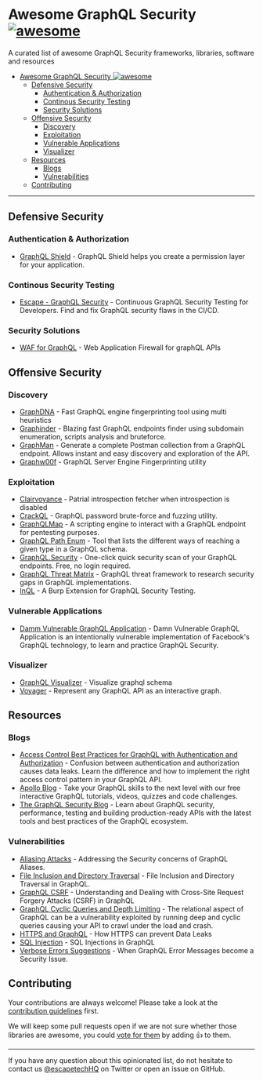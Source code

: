 <!--lint disable awesome-list-item awesome-toc-->

# Awesome GraphQL Security [![awesome](https://awesome.re/badge-flat2.svg)](https://awesome.re)

A curated list of awesome GraphQL Security frameworks, libraries, software and resources

- [Awesome GraphQL Security ![awesome](https://awesome.re)](#awesome-graphql-security-)
  - [Defensive Security](#defensive-security)
    - [Authentication & Authorization](#authentication--authorization)
    - [Continous Security Testing](#continous-security-testing)
    - [Security Solutions](#security-solutions)
  - [Offensive Security](#offensive-security)
    - [Discovery](#discovery)
    - [Exploitation](#exploitation)
    - [Vulnerable Applications](#vulnerable-applications)
    - [Visualizer](#visualizer)
  - [Resources](#resources)
    - [Blogs](#blogs)
    - [Vulnerabilities](#vulnerabilities)
  - [Contributing](#contributing)

---

## Defensive Security

### Authentication & Authorization

- [GraphQL Shield](https://github.com/maticzav/graphql-shield) - GraphQL Shield helps you create a permission layer for your application. 

### Continous Security Testing

- [Escape - GraphQL Security](https://escape.tech) - Continuous GraphQL Security Testing for Developers. Find and fix GraphQL security flaws in the CI/CD.

### Security Solutions

- [WAF for GraphQL](https://lab.wallarm.com/api-security-solution/) - Web Application Firewall for graphQL APIs

## Offensive Security

### Discovery

- [GraphDNA](https://github.com/Escape-Technologies/GraphDNA) - Fast GraphQL engine fingerprinting tool using multi heuristics
- [Graphinder](https://github.com/Escape-Technologies/graphinder) - Blazing fast GraphQL endpoints finder using subdomain enumeration, scripts analysis and bruteforce.
- [GraphMan](https://github.com/Escape-Technologies/graphman) - Generate a complete Postman collection from a GraphQL endpoint. Allows instant and easy discovery and exploration of the API.
- [Graphw00f](https://github.com/dolevf/graphw00f) - GraphQL Server Engine Fingerprinting utility

### Exploitation

- [Clairvoyance](https://github.com/nikitastupin/clairvoyance) - Patrial introspection fetcher when introspection is disabled
- [CrackQL](https://github.com/nicholasaleks/CrackQL) - GraphQL password brute-force and fuzzing utility.
- [GraphQLMap](https://github.com/swisskyrepo/GraphQLmap) - A scripting engine to interact with a GraphQL endpoint for pentesting purposes.
- [GraphQL Path Enum](https://gitlab.com/dee-see/graphql-path-enum) - Tool that lists the different ways of reaching a given type in a GraphQL schema.
- [GraphQL.Security](https://graphql.security) - One-click quick security scan of your GraphQL endpoints. Free, no login required.
- [GraphQL Threat Matrix](https://github.com/nicholasaleks/graphql-threat-matrix) - GraphQL threat framework to research security gaps in GraphQL implementations.
- [InQL](https://github.com/doyensec/inql) - A Burp Extension for GraphQL Security Testing.

### Vulnerable Applications

- [Damm Vulnerable GraphQL Application](https://github.com/dolevf/Damn-Vulnerable-GraphQL-Application) - Damn Vulnerable GraphQL Application is an intentionally vulnerable implementation of Facebook's GraphQL technology, to learn and practice GraphQL Security. 

### Visualizer

- [GraphQL Visualizer](https://www.graphqlvisualizer.com) - Visualize graphql schema
- [Voyager](https://github.com/IvanGoncharov/graphql-voyager) - Represent any GraphQL API as an interactive graph.

## Resources

### Blogs

- [Access Control Best Practices for GraphQL with Authentication and Authorization](https://blog.escape.tech/authentication-authorization-access-control/) - Confusion between authentication and authorization causes data leaks. Learn the difference and how to implement the right access control pattern in your GraphQL API.
- [Apollo Blog](https://www.apollographql.com/blog/graphql/security/9-ways-to-secure-your-graphql-api-security-checklist/) - Take your GraphQL skills to the next level with our free interactive GraphQL tutorials, videos, quizzes and code challenges.
- [The GraphQL Security Blog](https://blog.escape.tech/9-graphql-security-best-practices/) - Learn about GraphQL security, performance, testing and building production-ready APIs with the latest tools and best practices of the GraphQL ecosystem.

### Vulnerabilities

- [Aliasing Attacks](https://blog.escape.tech/graphql-batch-attacks-cause-dos/) - Addressing the Security concerns of GraphQL Aliases.
- [File Inclusion and Directory Traversal](https://blog.escape.tech/file-inclusion-directory-traversal-graphql/) - File Inclusion and Directory Traversal in GraphQL.
- [GraphQL CSRF](https://blog.escape.tech/understanding-and-dealing-with-cross-site-request-forgery-attacks/) - Understanding and Dealing with Cross-Site Request Forgery Attacks (CSRF) in GraphQL
- [GraphQL Cyclic Queries and Depth Limiting](https://blog.escape.tech/cyclic-queries-and-depth-limit/) - The relational aspect of GraphQL can be a vulnerability exploited by running deep and cyclic queries causing your API to crawl under the load and crash.
- [HTTPS and GraphQL](https://blog.escape.tech/prevent-data-leaks-with-https/) - How HTTPS can prevent Data Leaks
- [SQL Injection](https://blog.escape.tech/sql-injection-in-graphql/) - SQL Injections in GraphQL
- [Verbose Errors Suggestions](https://blog.escape.tech/graphql-verbose-error-suggestions/) - When GraphQL Error Messages become a Security Issue.

## Contributing

Your contributions are always welcome! Please take a look at the [contribution guidelines](https://github.com/Escape-Technologies/awesome-graphql-security/blob/main/CONTRIBUTING.md) first.

We will keep some pull requests open if we are not sure whether those libraries are awesome, you could [vote for them](https://github.com/Escape-Technologies/awesome-graphql-security/pulls) by adding :+1: to them.

---

If you have any question about this opinionated list, do not hesitate to contact us [@escapetechHQ](https://twitter.com/escapetechHQ) on Twitter or open an issue on GitHub.
